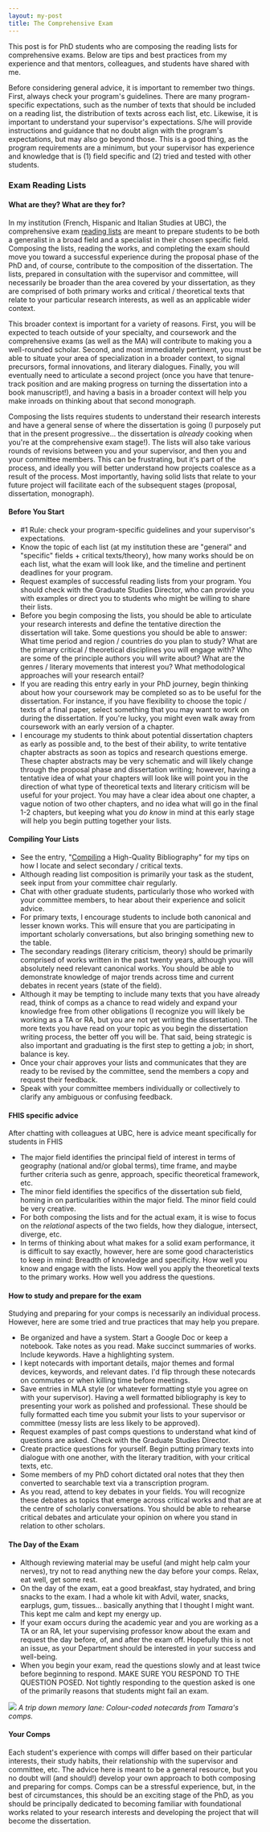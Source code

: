 ```yaml
---
layout: my-post
title: The Comprehensive Exam
---
```



This post is for PhD students who are composing the reading lists for comprehensive exams. Below are tips and best practices from my experience and that mentors, colleagues, and students have shared with me. 

Before considering general advice, it is important to remember two things. First, always check your  program's guidelines. There are many program-specific expectations, such as the number of texts that should be included on a reading list, the distribution of texts across each list, etc. Likewise, it is important to understand your supervisor's expectations. S/he will provide instructions and guidance that no doubt align with the program's expectations, but may also go beyond those. This is a good thing, as the program requirements are a minimum, but your supervisor has experience and knowledge that is (1) field specific and (2) tried and tested with other students.

### Exam Reading Lists
#### What are they? What are they for?
In my institution (French, Hispanic and Italian Studies at UBC), the comprehensive exam [reading lists](https://fhis.air.arts.ubc.ca/phd-comprehensive-examination-guidelines-french-hispanic-studies/) are meant to prepare students to be both a generalist in a broad field and a specialist in their chosen specific field. Composing the lists, reading the works, and completing the exam should move you toward a successful experience during the proposal phase of the PhD and, of course, contribute to the composition of the dissertation. The lists, prepared in consultation with the supervisor and committee, will necessarily be broader than the area covered by your dissertation, as they are comprised of both primary works and critical / theoretical texts that relate to your particular research interests, as well as an applicable wider context.

This broader context is important for a variety of reasons. First, you will be expected to teach outside of your specialty, and coursework and the comprehensive exams (as well as the MA) will contribute to making you a well-rounded scholar. Second, and most immediately pertinent, you must be able to situate your area of specialization in a broader context, to signal precursors, formal innovations, and literary dialogues. Finally, you will eventually need to articulate a second project (once you have that tenure-track position and are making progress on turning the dissertation into a book manuscript!), and having a basis in a broader context will help you make inroads on thinking about that second monograph.

Composing the lists requires students to understand their research interests and have a general sense of where the dissertation is going (I purposely put that in the present progressive... the dissertation is _already_ cooking when you're at the comprehensive exam stage!). The lists will also take various rounds of revisions between you and your supervisor, and then you and your committee members. This can be frustrating, but it's part of the process, and ideally you will better understand how projects coalesce as a result of the process. Most importantly, having solid lists that relate to your future project will facilitate each of the subsequent stages (proposal, dissertation, monograph).


#### Before You Start

* #1 Rule: check your program-specific guidelines and your supervisor's expectations.
* Know the topic of each list (at my institution these are "general" and "specific" fields + critical texts/theory), how many works should be on each list, what the exam will look like, and the timeline and pertinent deadlines for your program.
* Request examples of successful reading lists from your program. You should check with the Graduate Studies Director, who can provide you with examples or direct you to students who might be willing to share their lists.
* Before you begin composing the lists, you should be able to articulate your research interests and define the tentative direction the dissertation will take. Some questions you should be able to answer: What time period and region / countries do you plan to study? What are the primary critical / theoretical disciplines you will engage with? Who are some of the principle authors you will write about? What are the genres / literary movements that interest you? What methodological approaches will your research entail?
* If you are reading this entry early in your PhD journey, begin thinking about how your coursework may be completed so as to be useful for the dissertation. For instance, if you have flexibility to choose the topic / texts of a final paper, select something that you may want to work on during the dissertation. If you're lucky, you might even walk away from coursework with an early version of a chapter.
* I encourage my students to think about potential dissertation chapters as early as possible and, to the best of their ability, to write tentative chapter abstracts as soon as topics and research questions emerge. These chapter abstracts may be very schematic and will likely change through the proposal phase and dissertation writing; however, having a tentative idea of what your chapters will look like will point you in the direction of what type of theoretical texts and literary criticism will be useful for your project. You may have a clear idea about one chapter, a vague notion of two other chapters, and no idea what will go in the final 1-2 chapters, but keeping what you _do know_ in mind at this early stage will help you begin putting together your lists.

#### Compiling Your Lists
* See the entry, "[Compiling](https://tamaraleemitchell.github.io/2020/08/02/compiling-bib.html) a High-Quality Bibliography" for my tips on how I locate and select secondary / critical texts.
* Although reading list composition is primarily your task as the student, seek input from your committee chair regularly. 
* Chat with other graduate students, particularly those who worked with your committee members, to hear about their experience and solicit advice.
* For primary texts, I encourage students to include both canonical and lesser known works. This will ensure that you are participating in important scholarly conversations, but also bringing something new to the table. 
* The secondary readings (literary criticism, theory) should be primarily comprised of works written in the past twenty years, although you will absolutely need relevant canonical works. You should be able to demonstrate knowledge of major trends across time and current debates in recent years (state of the field).
* Although it may be tempting to include many texts that you have already read, think of comps as a chance to read widely and expand your knowledge free from other obligations (I recognize you will likely be working as a TA or RA, but you are not yet writing the dissertation). The more texts you have read on your topic as you begin the dissertation writing process, the better off you will be. That said, being strategic is also important and graduating is the first step to getting a job; in short, balance is key.
* Once your chair approves your lists and communicates that they are ready to be revised by the committee, send the members a copy and request their feedback.
* Speak with your committee members individually or collectively to clarify any ambiguous or confusing feedback.

#### FHIS specific advice
After chatting with colleagues at UBC, here is advice meant specifically for students in FHIS
* The major field identifies the principal field of interest in terms of geography (national and/or global terms), time frame, and maybe further criteria such as genre, approach, specific theoretical framework, etc.
* The minor field identifies the specifics of the dissertation sub field, homing in on particularities within the major field. The minor field could be very creative.
* For both composing the lists and for the actual exam, it is wise to focus on the _relational_ aspects of the two fields, how they dialogue, intersect, diverge, etc. 
* In terms of thinking about what makes for a solid exam performance, it is difficult to say exactly, however, here are some good characteristics to keep in mind: Breadth of knowledge and specificity. How well you know and engage with the lists. How well you apply the theoretical texts to the primary works. How well you address the questions.

#### How to study and prepare for the exam
Studying and preparing for your comps is necessarily an individual process. However, here are some tried and true practices that may help you prepare.
* Be organized and have a system. Start a Google Doc or keep a notebook. Take notes as you read. Make succinct summaries of works. Include keywords. Have a highlighting system.
* I kept notecards with important details, major themes and formal devices, keywords, and relevant dates. I'd flip through these notecards on commutes or when killing time before meetings.
* Save entries in MLA style (or whatever formatting style you agree on with your supervisor). Having a well formatted bibliography is key to presenting your work as polished and professional. These should be fully formatted each time you submit your lists to your supervisor or committee (messy lists are less likely to be approved).
* Request examples of past comps questions to understand what kind of questions are asked. Check with the Graduate Studies Director.
* Create practice questions for yourself. Begin putting primary texts into dialogue with one another, with the literary tradition, with your critical texts, etc.
* Some members of my PhD cohort dictated oral notes that they then converted to searchable text via a transcription program.
* As you read, attend to key debates in your fields. You will recognize these debates as topics that emerge across critical works and that are at the centre of  scholarly conversations. You should be able to rehearse critical debates and articulate your opinion on where you stand in relation to other scholars.

#### The Day of the Exam
* Although reviewing material may be useful (and might help calm your nerves), try not to read anything new the day before your comps. Relax, eat well, get some rest.
* On the day of the exam, eat a good breakfast, stay hydrated, and bring snacks to the exam. I had a whole kit with Advil, water, snacks, earplugs, gum, tissues... basically anything that I thought I might want. This kept me calm and kept my energy up.
* If your exam occurs during the academic year and you are working as a TA or an RA, let your supervising professor know about the exam and request the day before, of, and after the exam off. Hopefully this is not an issue, as your Department should be interested in your success and well-being.
* When you begin your exam, read the questions slowly and at least twice before beginning to respond. MAKE SURE YOU RESPOND TO THE QUESTION POSED. Not tightly responding to the question asked is one of the primarily reasons that students might fail an exam.


![](/assets/images/Notecards-Comps.jpg)
_A trip down memory lane: Colour-coded notecards from Tamara's comps._

#### Your Comps
Each student's experience with comps will differ based on their particular interests, their study habits, their relationship with the supervisor and committee, etc. The advice here is meant to be a general resource, but you no doubt will (and should!) develop your own approach to both composing and preparing for comps. Comps can be a stressful experience, but, in the best of circumstances, this should be an exciting stage of the PhD, as you should be principally dedicated to becoming familiar with foundational works related to your research interests and developing the project that will become the dissertation.
